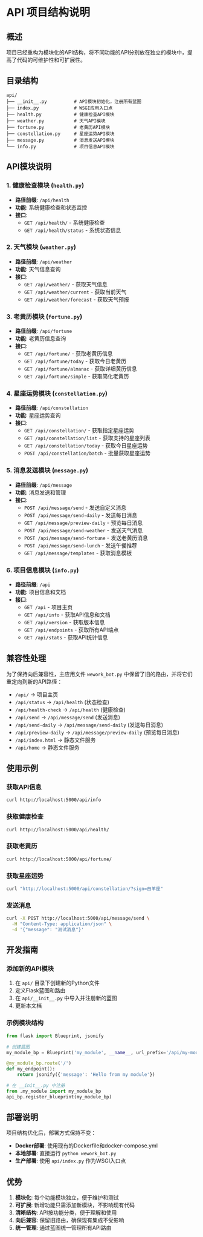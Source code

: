 # API 项目结构说明

## 概述

项目已经重构为模块化的API结构，将不同功能的API分别放在独立的模块中，提高了代码的可维护性和可扩展性。

## 目录结构

```
api/
├── __init__.py          # API模块初始化，注册所有蓝图
├── index.py             # WSGI应用入口点
├── health.py            # 健康检查API模块
├── weather.py           # 天气API模块
├── fortune.py           # 老黄历API模块
├── constellation.py     # 星座运势API模块
├── message.py           # 消息发送API模块
└── info.py              # 项目信息API模块
```

## API模块说明

### 1. 健康检查模块 (`health.py`)
- **路径前缀**: `/api/health`
- **功能**: 系统健康检查和状态监控
- **接口**:
  - `GET /api/health/` - 系统健康检查
  - `GET /api/health/status` - 系统状态信息

### 2. 天气模块 (`weather.py`)
- **路径前缀**: `/api/weather`
- **功能**: 天气信息查询
- **接口**:
  - `GET /api/weather/` - 获取天气信息
  - `GET /api/weather/current` - 获取当前天气
  - `GET /api/weather/forecast` - 获取天气预报

### 3. 老黄历模块 (`fortune.py`)
- **路径前缀**: `/api/fortune`
- **功能**: 老黄历信息查询
- **接口**:
  - `GET /api/fortune/` - 获取老黄历信息
  - `GET /api/fortune/today` - 获取今日老黄历
  - `GET /api/fortune/almanac` - 获取详细黄历信息
  - `GET /api/fortune/simple` - 获取简化老黄历

### 4. 星座运势模块 (`constellation.py`)
- **路径前缀**: `/api/constellation`
- **功能**: 星座运势查询
- **接口**:
  - `GET /api/constellation/` - 获取指定星座运势
  - `GET /api/constellation/list` - 获取支持的星座列表
  - `GET /api/constellation/today` - 获取今日星座运势
  - `POST /api/constellation/batch` - 批量获取星座运势

### 5. 消息发送模块 (`message.py`)
- **路径前缀**: `/api/message`
- **功能**: 消息发送和管理
- **接口**:
  - `POST /api/message/send` - 发送自定义消息
  - `POST /api/message/send-daily` - 发送每日消息
  - `GET /api/message/preview-daily` - 预览每日消息
  - `POST /api/message/send-weather` - 发送天气消息
  - `POST /api/message/send-fortune` - 发送老黄历消息
  - `POST /api/message/send-lunch` - 发送午餐推荐
  - `GET /api/message/templates` - 获取消息模板

### 6. 项目信息模块 (`info.py`)
- **路径前缀**: `/api`
- **功能**: 项目信息和文档
- **接口**:
  - `GET /api` - 项目主页
  - `GET /api/info` - 获取API信息和文档
  - `GET /api/version` - 获取版本信息
  - `GET /api/endpoints` - 获取所有API端点
  - `GET /api/stats` - 获取API统计信息

## 兼容性处理

为了保持向后兼容性，主应用文件 `wework_bot.py` 中保留了旧的路由，并将它们重定向到新的API路径：

- `/api/` → 项目主页
- `/api/status` → `/api/health` (状态检查)
- `/api/health-check` → `/api/health` (健康检查)
- `/api/send` → `/api/message/send` (发送消息)
- `/api/send-daily` → `/api/message/send-daily` (发送每日消息)
- `/api/preview-daily` → `/api/message/preview-daily` (预览每日消息)
- `/api/index.html` → 静态文件服务
- `/api/home` → 静态文件服务

## 使用示例

### 获取API信息
```bash
curl http://localhost:5000/api/info
```

### 获取健康检查
```bash
curl http://localhost:5000/api/health/
```

### 获取老黄历
```bash
curl http://localhost:5000/api/fortune/
```

### 获取星座运势
```bash
curl "http://localhost:5000/api/constellation/?sign=白羊座"
```

### 发送消息
```bash
curl -X POST http://localhost:5000/api/message/send \
  -H "Content-Type: application/json" \
  -d '{"message": "测试消息"}'
```

## 开发指南

### 添加新的API模块

1. 在 `api/` 目录下创建新的Python文件
2. 定义Flask蓝图和路由
3. 在 `api/__init__.py` 中导入并注册新的蓝图
4. 更新本文档

### 示例模块结构

```python
from flask import Blueprint, jsonify

# 创建蓝图
my_module_bp = Blueprint('my_module', __name__, url_prefix='/api/my-module')

@my_module_bp.route('/')
def my_endpoint():
    return jsonify({'message': 'Hello from my module'})

# 在 __init__.py 中注册
from .my_module import my_module_bp
api_bp.register_blueprint(my_module_bp)
```

## 部署说明

项目结构优化后，部署方式保持不变：

- **Docker部署**: 使用现有的Dockerfile和docker-compose.yml
- **本地部署**: 直接运行 `python wework_bot.py`
- **生产部署**: 使用 `api/index.py` 作为WSGI入口点

## 优势

1. **模块化**: 每个功能模块独立，便于维护和测试
2. **可扩展**: 新增功能只需添加新模块，不影响现有代码
3. **清晰结构**: API按功能分类，便于理解和使用
4. **向后兼容**: 保留旧路由，确保现有集成不受影响
5. **统一管理**: 通过蓝图统一管理所有API路由